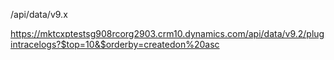---
---

/api/data/v9.x

https://mktcxptestsg908rcorg2903.crm10.dynamics.com/api/data/v9.2/plugintracelogs?$top=10&$orderby=createdon%20asc

